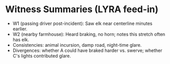 # Witness Summaries (LYRA feed-in)

- W1 (passing driver post-incident): Saw elk near centerline minutes earlier.
- W2 (nearby farmhouse): Heard braking, no horn; notes this stretch often has elk.
- Consistencies: animal incursion, damp road, night-time glare.
- Divergences: whether A could have braked harder vs. swerve; whether C's lights contributed glare.
